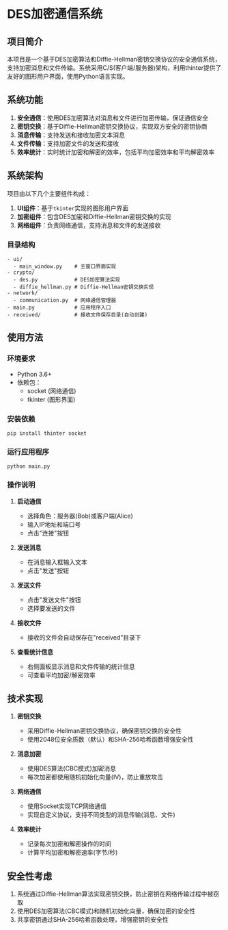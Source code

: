 # DES加密通信系统

## 项目简介

本项目是一个基于DES加密算法和Diffie-Hellman密钥交换协议的安全通信系统，支持加密消息和文件传输。系统采用C/S(客户端/服务器)架构，利用thinter提供了友好的图形用户界面，使用Python语言实现。

## 系统功能

1. **安全通信**：使用DES加密算法对消息和文件进行加密传输，保证通信安全
2. **密钥交换**：基于Diffie-Hellman密钥交换协议，实现双方安全的密钥协商
3. **消息传输**：支持发送和接收加密文本消息
4. **文件传输**：支持加密文件的发送和接收
5. **效率统计**：实时统计加密和解密的效率，包括平均加密效率和平均解密效率

## 系统架构

项目由以下几个主要组件构成：

1. **UI组件**：基于`tkinter`实现的图形用户界面
2. **加密组件**：包含DES加密和Diffie-Hellman密钥交换的实现
3. **网络组件**：负责网络通信，支持消息和文件的发送接收

### 目录结构

```
- ui/
  - main_window.py    # 主窗口界面实现
- crypto/
  - des.py            # DES加密算法实现
  - diffie_hellman.py # Diffie-Hellman密钥交换实现
- network/
  - communication.py  # 网络通信管理器
- main.py             # 应用程序入口
- received/           # 接收文件保存目录(自动创建)
```

## 使用方法

### 环境要求

- Python 3.6+
- 依赖包：
  - socket (网络通信)
  - tkinter (图形界面)

### 安装依赖

```
pip install thinter socket
```

### 运行应用程序

```
python main.py
```

### 操作说明

1. **启动通信**
   - 选择角色：服务器(Bob)或客户端(Alice)
   - 输入IP地址和端口号
   - 点击"连接"按钮

2. **发送消息**
   - 在消息输入框输入文本
   - 点击"发送"按钮

3. **发送文件**
   - 点击"发送文件"按钮
   - 选择要发送的文件

4. **接收文件**
   - 接收的文件会自动保存在"received"目录下

5. **查看统计信息**
   - 右侧面板显示消息和文件传输的统计信息
   - 可查看平均加密/解密效率

## 技术实现

1. **密钥交换**
   - 采用Diffie-Hellman密钥交换协议，确保密钥交换的安全性
   - 使用2048位安全质数（默认）和SHA-256哈希函数增强安全性

2. **消息加密**
   - 使用DES算法(CBC模式)加密消息
   - 每次加密都使用随机初始化向量(IV)，防止重放攻击

3. **网络通信**
   - 使用Socket实现TCP网络通信
   - 实现自定义协议，支持不同类型的消息传输(消息、文件)

4. **效率统计**
   - 记录每次加密和解密操作的时间
   - 计算平均加密和解密速率(字节/秒)

## 安全性考虑

1. 系统通过Diffie-Hellman算法实现密钥交换，防止密钥在网络传输过程中被窃取
2. 使用DES加密算法(CBC模式)和随机初始化向量，确保加密的安全性
3. 共享密钥通过SHA-256哈希函数处理，增强密钥的安全性

